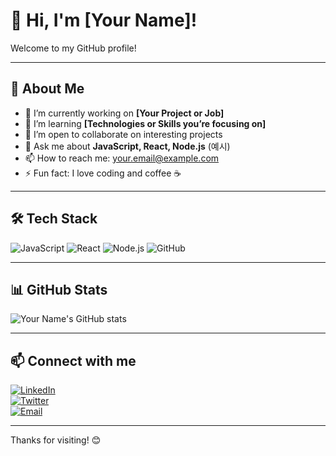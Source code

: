# 👋 Hi, I'm [Your Name]!

Welcome to my GitHub profile!  

---

## 🚀 About Me
- 🔭 I’m currently working on **[Your Project or Job]**
- 🌱 I’m learning **[Technologies or Skills you’re focusing on]**
- 👯 I’m open to collaborate on interesting projects
- 💬 Ask me about **JavaScript, React, Node.js** (예시)
- 📫 How to reach me: [your.email@example.com](mailto:your.email@example.com)
- ⚡ Fun fact: I love coding and coffee ☕

---

## 🛠️ Tech Stack

![JavaScript](https://img.shields.io/badge/-JavaScript-F7DF1E?logo=javascript&logoColor=black&style=flat-square) 
![React](https://img.shields.io/badge/-React-61DAFB?logo=react&logoColor=black&style=flat-square) 
![Node.js](https://img.shields.io/badge/-Node.js-339933?logo=nodedotjs&logoColor=white&style=flat-square) 
![GitHub](https://img.shields.io/badge/-GitHub-181717?logo=github&logoColor=white&style=flat-square)

---

## 📊 GitHub Stats

![Your Name's GitHub stats](https://github-readme-stats.vercel.app/api?username=jonagyeong&show_icons=true&theme=radical)

---

## 📫 Connect with me

[![LinkedIn](https://img.shields.io/badge/-LinkedIn-0077B5?logo=linkedin&logoColor=white&style=flat-square)](https://linkedin.com/in/your-linkedin)  
[![Twitter](https://img.shields.io/badge/-Twitter-1DA1F2?logo=twitter&logoColor=white&style=flat-square)](https://twitter.com/your-twitter)  
[![Email](https://img.shields.io/badge/-Email-D14836?logo=gmail&logoColor=white&style=flat-square)](mailto:your.email@example.com)

---

Thanks for visiting! 😊
